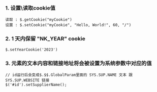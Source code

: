### 1. 设置\读取cookie值
```
读取 : $.getCookie("myCookie") 
设置 : $.setCookie("myCookie", "Hello, World!", 60, "/")
```

### 2. 1 天内保留 "NK_YEAR" cookie
```
$.setYearCookie('2023')
```


### 3. 元素的文本内容和链接地址将会被设置为系统参数中对应的值
```
// id运行后会变成$.$$.GlobalParam里面的 SYS.SUP.NAME 文本 跟 SYS.SUP.WEBSITE 链接
$('#id').setSupplierName();     
```

